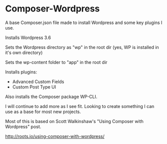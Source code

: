 Composer-Wordpress
==================

A base Composer.json file made to install Wordpress and some key plugins I use.

Installs Wordpress 3.6

Sets the Wordpress directory as "wp" in the root dir (yes, WP is installed in it's own directory)

Sets the wp-content folder to "app" in the root dir

Installs plugins:
* Advanced Custom Fields
* Custom Post Type UI

Also installs the Composer package WP-CLI.

I will continue to add more as I see fit. Looking to create something I can use as a base for most new projects.

Most of this is based on Scott Walkinshaw's "Using Composer with Wordpress" post.

http://roots.io/using-composer-with-wordpress/